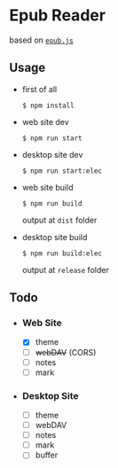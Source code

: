 # Epub Reader

based on [`epub.js`](https://github.com/futurepress/epub.js)

## Usage

- first of all

  `$ npm install`

- web site dev

  `$ npm run start`

- desktop site dev

  `$ npm run start:elec`

- web site build

  `$ npm run build`

  output at `dist`  folder

- desktop site build

  `$ npm run build:elec`

  output at `release` folder 

## Todo

- ### Web Site
  - [x] theme
  - [ ] ~~webDAV~~ (CORS)
  - [ ] notes
  - [ ] mark

- ### Desktop Site
  - [ ] theme
  - [ ] webDAV
  - [ ] notes
  - [ ] mark
  - [ ] buffer
